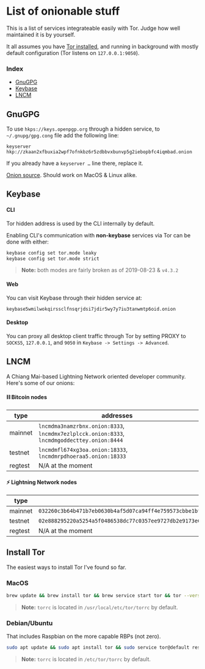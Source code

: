 List of onionable stuff
=======================

This is a list of services integrateable easily with Tor.  Judge how well maintained it is by yourself.

It all assumes you have [Tor installed](#Install-Tor), and running in background with mostly default configuration (Tor listens on `127.0.0.1:9050`).

### Index

* [GnuGPG](#GnuGPG)
* [Keybase](#Keybase)
* [LNCM](#LNCM)


GnuGPG
------
To use `hkps://keys.openpgp.org` through a hidden service, to `~/.gnupg/gpg.cong` file add the following line:

```
keyserver hkp://zkaan2xfbuxia2wpf7ofnkbz6r5zdbbvxbunvp5g2iebopbfc4iqmbad.onion
```

If you already have a `keyserver …` line there, replace it.

[Onion source](https://keys.openpgp.org/about/usage). Should work on MacOS & Linux alike.

Keybase
-------

#### CLI

Tor hidden address is used by the CLI internally by default.

Enabling CLI's communication with **non-keybase** services via Tor can be done with either:

```bash
keybase config set tor.mode leaky
keybase config set tor.mode strict
```

> **Note:** both modes are fairly broken as of 2019-08-23 & `v4.3.2`

#### Web

You can visit Keybase through their hidden service at:

```
keybase5wmilwokqirssclfnsqrjdsi7jdir5wy7y7iu3tanwmtp6oid.onion
```

#### Desktop

You can proxy all desktop client traffic through Tor by setting PROXY to `SOCKS5`,
`127.0.0.1`, and `9050` in `Keybase -> Settings -> Advanced`.


LNCM
----
A Chiang Mai-based Lightning Network oriented developer community.  Here's some of our onions:

#### ⛓ Bitcoin nodes

| type    | addresses     |
|---------|---------------|
| mainnet | `lncmdma3namzrbnx.onion:8333`, `lncmdmx7ezlplcck.onion:8333`, `lncmdmgoddecttey.onion:8444`   |
| testnet | `lncmdmfl674xg3oa.onion:18333`, `lncmdmrpdhoeraa5.onion:18333`  |
| regtest | N/A at the moment |

#### ⚡️ Lightning Network nodes

| type    | connection string |
|---------|-------------------|
| mainnet | `032260c3b64b471b7eb0630b4af5d07ca94ff4e759573cbbe1bfb25845c375ed6e@o3s5j4j37nbyzgvbngn3ahpmttvviyensw34klhqzw7in7vfzz646lqd.onion:9735` |
| testnet | `02e888295220a5254a5f0486538dc77c0357ee9727db2e9173e6a76646d4aa332e@hxz6xeqvmi5s6rbqqtgu4qkihgdkwbnc7h2vnsn3qkahhffau6afbsyd.onion:9733` |
| regtest | N/A at the moment |

Install Tor
-----------
The easiest ways to install Tor I've found so far.

### MacOS

```bash
brew update && brew install tor && brew service start tor && tor --version
```

> **Note:** `torrc` is located in `/usr/local/etc/tor/torrc` by default.

### Debian/Ubuntu

That includes Raspbian on the more capable RBPs (not zero).

```bash
sudo apt update && sudo apt install tor && sudo service tor@default restart && tor --version
```

> **Note:** `torrc` is located in `/etc/tor/torrc` by default.
